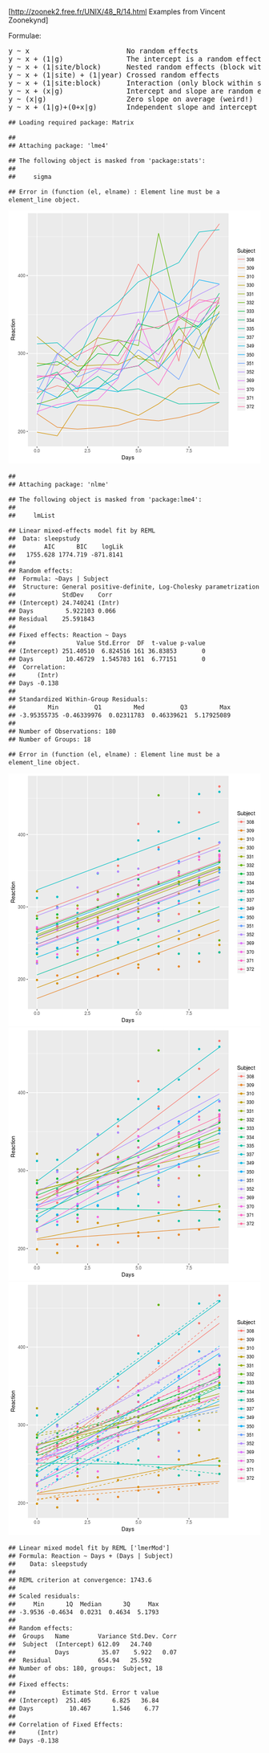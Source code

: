 
[http://zoonek2.free.fr/UNIX/48_R/14.html Examples from Vincent Zoonekynd]

Formulae:
<pre>
y ~ x                       No random effects
y ~ x + (1|g)               The intercept is a random effect
y ~ x + (1|site/block)      Nested random effects (block within site)
y ~ x + (1|site) + (1|year) Crossed random effects
y ~ x + (1|site:block)      Interaction (only block within site)
y ~ x + (x|g)               Intercept and slope are random effects
y ~ (x|g)                   Zero slope on average (weird!)
y ~ x + (1|g)+(0+x|g)       Independent slope and intercept
</pre>


```
## Loading required package: Matrix
```

```
## 
## Attaching package: 'lme4'
```

```
## The following object is masked from 'package:stats':
## 
##     sigma
```

```
## Error in (function (el, elname) : Element line must be a element_line object.
```

![plot of chunk mmex1.R](figure/mmex1.R-1.png)




```
## 
## Attaching package: 'nlme'
```

```
## The following object is masked from 'package:lme4':
## 
##     lmList
```

```
## Linear mixed-effects model fit by REML
##  Data: sleepstudy 
##        AIC      BIC    logLik
##   1755.628 1774.719 -871.8141
## 
## Random effects:
##  Formula: ~Days | Subject
##  Structure: General positive-definite, Log-Cholesky parametrization
##             StdDev    Corr  
## (Intercept) 24.740241 (Intr)
## Days         5.922103 0.066 
## Residual    25.591843       
## 
## Fixed effects: Reaction ~ Days 
##                 Value Std.Error  DF  t-value p-value
## (Intercept) 251.40510  6.824516 161 36.83853       0
## Days         10.46729  1.545783 161  6.77151       0
##  Correlation: 
##      (Intr)
## Days -0.138
## 
## Standardized Within-Group Residuals:
##         Min          Q1         Med          Q3         Max 
## -3.95355735 -0.46339976  0.02311783  0.46339621  5.17925089 
## 
## Number of Observations: 180
## Number of Groups: 18
```




```
## Error in (function (el, elname) : Element line must be a element_line object.
```

![plot of chunk mmex3.R](figure/mmex3.R-1.png)![plot of chunk mmex3.R](figure/mmex3.R-2.png)![plot of chunk mmex3.R](figure/mmex3.R-3.png)




```
## Linear mixed model fit by REML ['lmerMod']
## Formula: Reaction ~ Days + (Days | Subject)
##    Data: sleepstudy
## 
## REML criterion at convergence: 1743.6
## 
## Scaled residuals: 
##     Min      1Q  Median      3Q     Max 
## -3.9536 -0.4634  0.0231  0.4634  5.1793 
## 
## Random effects:
##  Groups   Name        Variance Std.Dev. Corr
##  Subject  (Intercept) 612.09   24.740       
##           Days         35.07    5.922   0.07
##  Residual             654.94   25.592       
## Number of obs: 180, groups:  Subject, 18
## 
## Fixed effects:
##             Estimate Std. Error t value
## (Intercept)  251.405      6.825   36.84
## Days          10.467      1.546    6.77
## 
## Correlation of Fixed Effects:
##      (Intr)
## Days -0.138
```
